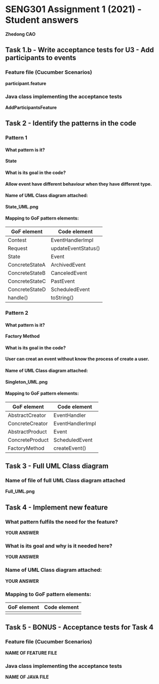 # SENG301 Assignment 1 (2021) - Student answers

**Zhedong CAO**

## Task 1.b - Write acceptance tests for U3 - Add participants to events

### Feature file (Cucumber Scenarios)

**participant.feature**

### Java class implementing the acceptance tests

**AddParticipantsFeature**

## Task 2 - Identify the patterns in the code

### Pattern 1

#### What pattern is it?

**State**

#### What is its goal in the code?

**Allow event have different behaviour when they have different type.**

#### Name of UML Class diagram attached:

**State_UML.png**

#### Mapping to GoF pattern elements:

| GoF element | Code element |
| ----------- | ------------ |
| Contest        | EventHandlerImpl    |
| Request        | updateEventStatus() |
| State          | Event               |
| ConcreteStateA | ArchivedEvent       |
| ConcreteStateB | CanceledEvent       |
| ConcreteStateC | PastEvent           |
| ConcreteStateD | ScheduledEvent      |
| handle()       | toString()          |


### Pattern 2

#### What pattern is it?

**Factory Method**

#### What is its goal in the code?

**User can creat an event without know the process of create a user.**

#### Name of UML Class diagram attached:

**Singleton_UML.png**

#### Mapping to GoF pattern elements:

| GoF element | Code element |
| ----------- | ------------ |
| AbstractCreator | EventHandler     |
| ConcreteCreator | EventHandlerImpl |
| AbstractProduct | Event            |
| ConcreteProduct | ScheduledEvent   |
| FactoryMethod   | createEvent()    |

## Task 3 - Full UML Class diagram

### Name of file of full UML Class diagram attached

**Full_UML.png**

## Task 4 - Implement new feature

### What pattern fulfils the need for the feature?

**YOUR ANSWER**

### What is its goal and why is it needed here?

**YOUR ANSWER**

### Name of UML Class diagram attached:

**YOUR ANSWER**

### Mapping to GoF pattern elements:

| GoF element | Code element |
| ----------- | ------------ |
|             |              |

## Task 5 - BONUS - Acceptance tests for Task 4

### Feature file (Cucumber Scenarios)

**NAME OF FEATURE FILE**

### Java class implementing the acceptance tests

**NAME OF JAVA FILE**
